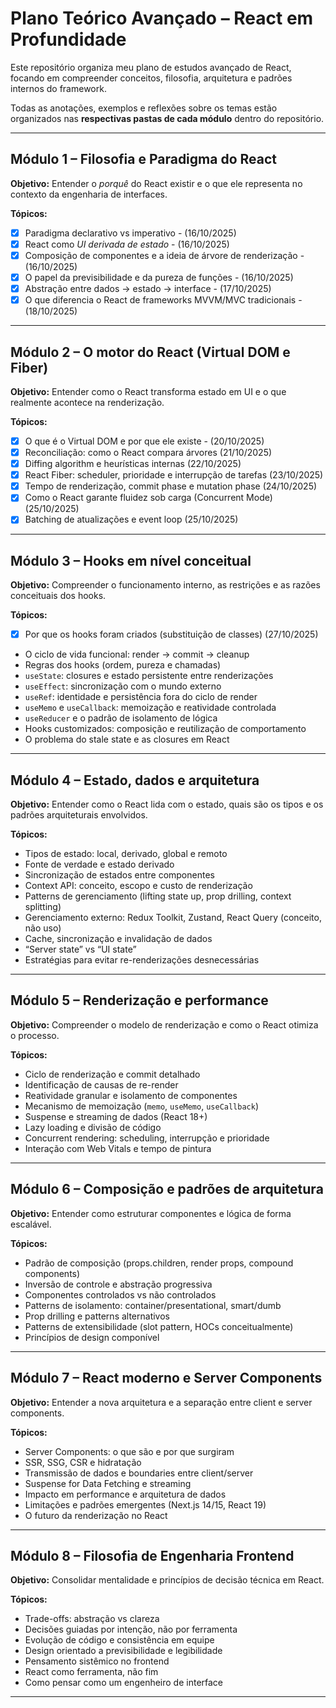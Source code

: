 # Plano Teórico Avançado – React em Profundidade

Este repositório organiza meu plano de estudos avançado de React, focando em compreender conceitos, filosofia, arquitetura e padrões internos do framework.

Todas as anotações, exemplos e reflexões sobre os temas estão organizados nas **respectivas pastas de cada módulo** dentro do repositório.

---

## Módulo 1 – Filosofia e Paradigma do React

**Objetivo:** Entender o _porquê_ do React existir e o que ele representa no contexto da engenharia de interfaces.

**Tópicos:**

- [x] Paradigma declarativo vs imperativo - (16/10/2025)
- [x] React como _UI derivada de estado_ - (16/10/2025)
- [x] Composição de componentes e a ideia de árvore de renderização - (16/10/2025)
- [x] O papel da previsibilidade e da pureza de funções - (16/10/2025)
- [x] Abstração entre dados → estado → interface - (17/10/2025)
- [x] O que diferencia o React de frameworks MVVM/MVC tradicionais - (18/10/2025)

---

## Módulo 2 – O motor do React (Virtual DOM e Fiber)

**Objetivo:** Entender como o React transforma estado em UI e o que realmente acontece na renderização.

**Tópicos:**

- [x] O que é o Virtual DOM e por que ele existe - (20/10/2025)
- [x] Reconciliação: como o React compara árvores (21/10/2025)
- [x] Diffing algorithm e heurísticas internas (22/10/2025)
- [x] React Fiber: scheduler, prioridade e interrupção de tarefas (23/10/2025)
- [x] Tempo de renderização, commit phase e mutation phase (24/10/2025)
- [x] Como o React garante fluidez sob carga (Concurrent Mode) (25/10/2025)
- [x] Batching de atualizações e event loop (25/10/2025)

---

## Módulo 3 – Hooks em nível conceitual

**Objetivo:** Compreender o funcionamento interno, as restrições e as razões conceituais dos hooks.

**Tópicos:**

- [x] Por que os hooks foram criados (substituição de classes) (27/10/2025)
- O ciclo de vida funcional: render → commit → cleanup
- Regras dos hooks (ordem, pureza e chamadas)
- `useState`: closures e estado persistente entre renderizações
- `useEffect`: sincronização com o mundo externo
- `useRef`: identidade e persistência fora do ciclo de render
- `useMemo` e `useCallback`: memoização e reatividade controlada
- `useReducer` e o padrão de isolamento de lógica
- Hooks customizados: composição e reutilização de comportamento
- O problema do stale state e as closures em React

---

## Módulo 4 – Estado, dados e arquitetura

**Objetivo:** Entender como o React lida com o estado, quais são os tipos e os padrões arquiteturais envolvidos.

**Tópicos:**

- Tipos de estado: local, derivado, global e remoto
- Fonte de verdade e estado derivado
- Sincronização de estados entre componentes
- Context API: conceito, escopo e custo de renderização
- Patterns de gerenciamento (lifting state up, prop drilling, context splitting)
- Gerenciamento externo: Redux Toolkit, Zustand, React Query (conceito, não uso)
- Cache, sincronização e invalidação de dados
- “Server state” vs “UI state”
- Estratégias para evitar re-renderizações desnecessárias

---

## Módulo 5 – Renderização e performance

**Objetivo:** Compreender o modelo de renderização e como o React otimiza o processo.

**Tópicos:**

- Ciclo de renderização e commit detalhado
- Identificação de causas de re-render
- Reatividade granular e isolamento de componentes
- Mecanismo de memoização (`memo`, `useMemo`, `useCallback`)
- Suspense e streaming de dados (React 18+)
- Lazy loading e divisão de código
- Concurrent rendering: scheduling, interrupção e prioridade
- Interação com Web Vitals e tempo de pintura

---

## Módulo 6 – Composição e padrões de arquitetura

**Objetivo:** Entender como estruturar componentes e lógica de forma escalável.

**Tópicos:**

- Padrão de composição (props.children, render props, compound components)
- Inversão de controle e abstração progressiva
- Componentes controlados vs não controlados
- Patterns de isolamento: container/presentational, smart/dumb
- Prop drilling e patterns alternativos
- Patterns de extensibilidade (slot pattern, HOCs conceitualmente)
- Princípios de design componível

---

## Módulo 7 – React moderno e Server Components

**Objetivo:** Entender a nova arquitetura e a separação entre client e server components.

**Tópicos:**

- Server Components: o que são e por que surgiram
- SSR, SSG, CSR e hidratação
- Transmissão de dados e boundaries entre client/server
- Suspense for Data Fetching e streaming
- Impacto em performance e arquitetura de dados
- Limitações e padrões emergentes (Next.js 14/15, React 19)
- O futuro da renderização no React

---

## Módulo 8 – Filosofia de Engenharia Frontend

**Objetivo:** Consolidar mentalidade e princípios de decisão técnica em React.

**Tópicos:**

- Trade-offs: abstração vs clareza
- Decisões guiadas por intenção, não por ferramenta
- Evolução de código e consistência em equipe
- Design orientado a previsibilidade e legibilidade
- Pensamento sistêmico no frontend
- React como ferramenta, não fim
- Como pensar como um engenheiro de interface

---
